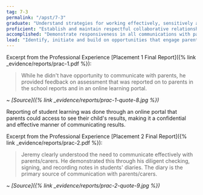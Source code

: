 ```yaml
---
tag: 7-3
permalink: "/apst/7-3"
graduate: "Understand strategies for working effectively, sensitively and confidentially with parents/carers."
proficient: "Establish and maintain respectful collaborative relationships with parents/carers regarding their children’s learning and wellbeing."
accomplished: "Demonstrate responsiveness in all communications with parents/carers about their children’s learning and well-being."
lead: "Identify, initiate and build on opportunities that engage parents/carers in both the progress of their children’s learning and in the educational priorities of the school."
---
```

Excerpt from the Professional Experience [Placement 1 Final Report]({% link _evidence/reports/prac-1.pdf %}):

> While he didn't have opportunity to communicate with parents, he provided feedback on assessment that was reported on to parents in the school reports and in an online learning portal.

~ *[Source]({% link _evidence/reports/prac-1-quote-8.jpg %})*

Reporting of student learning was done through an online portal that parents could access to see their child's results, making it a confidential and effective manner of communicating results.

Excerpt from the Professional Experience [Placement 2 Final Report]({% link _evidence/reports/prac-2.pdf %}):

> Jeremy clearly understood the need to communicate effectively with parents/carers. He demonstrated this through his diligent checking, signing, and recording notes in students' diaries. The diary is the primary source of communication with parents/carers.

~ *[Source]({% link _evidence/reports/prac-2-quote-9.jpg %})*